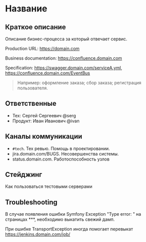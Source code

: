 # Название

## Краткое описание

Описание бизнес-процесса за который отвечает сервис.

Production URL: <https://domain.com>

Business documentation: <https://confluence.domain.com>

Specification: <https://swagger.domain.com/serviceA.yml>, <https://confluence.domain.com/EventBus>

> Например: оформление заказа; сбор заказа; регистрация пользователя.

## Ответственные

- Тех: Сергей Сергеевич @serg
- Продукт: Иван Иванович @ivan

## Каналы коммуникации

- `#tech`. Тех ревью. Помощь в проектировании.
- jira.domain.com/BUGS. Несовершенства системы.
- status.domain.com. Работоспособность узлов

## Стейджинг

Как пользоваться тестовыми серверами

## Troubleshooting

В случае появления ошибки Symfony Exception "Type error: " на страницах ***,
необходимо выкатить свежий дамп.

При ошибке TransportException иногда помогает перевыкат <https://jenkins.domain.com/job/>

